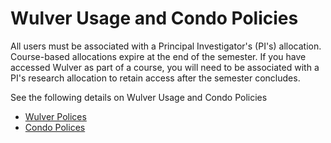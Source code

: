 # Wulver Usage and Condo Policies
All users must be associated with a Principal Investigator's (PI's) allocation. Course-based allocations expire at the end of the semester. If you have accessed Wulver as part of a course, you will need to be associated with a PI's research allocation to retain access after the semester concludes.

See the following details on Wulver Usage and Condo Policies

* [Wulver Polices](wulver_policies.md)
* [Condo Polices](condo_policies.md)